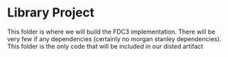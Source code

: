 # Library Project

This folder is where we will build the FDC3 implementation. There will be very few if any dependencies (certainly no morgan stanley dependencies). This folder is the only code that will be included in our disted artifact